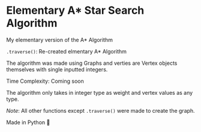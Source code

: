 # Elementary A* Star Search Algorithm

My elementary version of the A* Algorithm 

`.traverse()`: Re-created elmentary A* Algorithm 

The algorithm was made using Graphs and verties are Vertex objects themselves with single inputted integers.

Time Complexity: Coming soon 

The algorithm only takes in integer type as weight and vertex values as any type.

*Note*: All other functions except `.traverse()` were made to create the graph.

Made in Python 🐍
